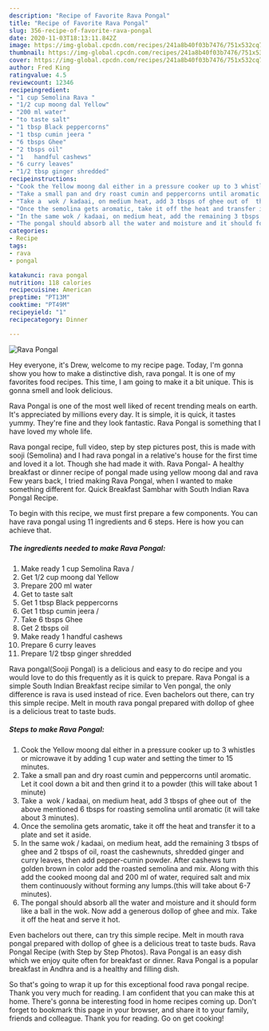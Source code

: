 ```yaml
---
description: "Recipe of Favorite Rava Pongal"
title: "Recipe of Favorite Rava Pongal"
slug: 356-recipe-of-favorite-rava-pongal
date: 2020-11-03T18:13:11.842Z
image: https://img-global.cpcdn.com/recipes/241a8b40f03b7476/751x532cq70/rava-pongal-recipe-main-photo.jpg
thumbnail: https://img-global.cpcdn.com/recipes/241a8b40f03b7476/751x532cq70/rava-pongal-recipe-main-photo.jpg
cover: https://img-global.cpcdn.com/recipes/241a8b40f03b7476/751x532cq70/rava-pongal-recipe-main-photo.jpg
author: Fred King
ratingvalue: 4.5
reviewcount: 12346
recipeingredient:
- "1 cup Semolina Rava "
- "1/2 cup moong dal Yellow"
- "200 ml water"
- "to taste salt"
- "1 tbsp Black peppercorns"
- "1 tbsp cumin jeera "
- "6 tbsps Ghee"
- "2 tbsps oil"
- "1   handful cashews"
- "6 curry leaves"
- "1/2 tbsp ginger shredded"
recipeinstructions:
- "Cook the Yellow moong dal either in a pressure cooker up to 3 whistles or microwave it by adding 1 cup water and setting the timer to 15 minutes."
- "Take a small pan and dry roast cumin and peppercorns until aromatic. Let it cool down a bit and then grind it to a powder (this will take about 1 minute)"
- "Take a  wok / kadaai, on medium heat, add 3 tbsps of ghee out of  the above mentioned 6 tbsps for roasting semolina until aromatic (it will take about 3 minutes)."
- "Once the semolina gets aromatic, take it off the heat and transfer it to a plate and set it aside."
- "In the same wok / kadaai, on medium heat, add the remaining 3 tbsps of ghee and 2 tbsps of oil, roast the cashewnuts, shredded ginger and curry leaves, then add pepper-cumin powder. After cashews turn golden brown in color add the roasted semolina and mix. Along with this add the cooked moong dal and 200 ml of water, required salt and mix them continuously without forming any lumps.(this will take about 6-7 minutes)."
- "The pongal should absorb all the water and moisture and it should form like a ball in the wok. Now add a generous dollop of ghee and mix. Take it off the heat and serve it hot."
categories:
- Recipe
tags:
- rava
- pongal

katakunci: rava pongal 
nutrition: 118 calories
recipecuisine: American
preptime: "PT13M"
cooktime: "PT49M"
recipeyield: "1"
recipecategory: Dinner

---
```



![Rava Pongal](https://img-global.cpcdn.com/recipes/241a8b40f03b7476/751x532cq70/rava-pongal-recipe-main-photo.jpg)

Hey everyone, it's Drew, welcome to my recipe page. Today, I'm gonna show you how to make a distinctive dish, rava pongal. It is one of my favorites food recipes. This time, I am going to make it a bit unique. This is gonna smell and look delicious.

Rava Pongal is one of the most well liked of recent trending meals on earth. It's appreciated by millions every day. It is simple, it is quick, it tastes yummy. They're fine and they look fantastic. Rava Pongal is something that I have loved my whole life.

Rava pongal recipe, full video, step by step pictures post, this is made with sooji (Semolina) and I had rava pongal in a relative&#39;s house for the first time and loved it a lot. Though she had made it with. Rava Pongal- A healthy breakfast or dinner recipe of pongal made using yellow moong dal and rava Few years back, I tried making Rava Pongal, when I wanted to make something different for. Quick Breakfast Sambhar with South Indian Rava Pongal Recipe.


To begin with this recipe, we must first prepare a few components. You can have rava pongal using 11 ingredients and 6 steps. Here is how you can achieve that.

<!--inarticleads1-->

##### The ingredients needed to make Rava Pongal:

1. Make ready 1 cup Semolina Rava /
1. Get 1/2 cup moong dal Yellow
1. Prepare 200 ml water
1. Get to taste salt
1. Get 1 tbsp Black peppercorns
1. Get 1 tbsp cumin jeera /
1. Take 6 tbsps Ghee
1. Get 2 tbsps oil
1. Make ready 1   handful cashews
1. Prepare 6 curry leaves
1. Prepare 1/2 tbsp ginger shredded


Rava pongal(Sooji Pongal) is a delicious and easy to do recipe and you would love to do this frequently as it is quick to prepare. Rava Pongal is a simple South Indian Breakfast recipe similar to Ven pongal, the only difference is rava is used instead of rice. Even bachelors out there, can try this simple recipe. Melt in mouth rava pongal prepared with dollop of ghee is a delicious treat to taste buds. 

<!--inarticleads2-->

##### Steps to make Rava Pongal:

1. Cook the Yellow moong dal either in a pressure cooker up to 3 whistles or microwave it by adding 1 cup water and setting the timer to 15 minutes.
1. Take a small pan and dry roast cumin and peppercorns until aromatic. Let it cool down a bit and then grind it to a powder (this will take about 1 minute)
1. Take a  wok / kadaai, on medium heat, add 3 tbsps of ghee out of  the above mentioned 6 tbsps for roasting semolina until aromatic (it will take about 3 minutes).
1. Once the semolina gets aromatic, take it off the heat and transfer it to a plate and set it aside.
1. In the same wok / kadaai, on medium heat, add the remaining 3 tbsps of ghee and 2 tbsps of oil, roast the cashewnuts, shredded ginger and curry leaves, then add pepper-cumin powder. After cashews turn golden brown in color add the roasted semolina and mix. Along with this add the cooked moong dal and 200 ml of water, required salt and mix them continuously without forming any lumps.(this will take about 6-7 minutes).
1. The pongal should absorb all the water and moisture and it should form like a ball in the wok. Now add a generous dollop of ghee and mix. Take it off the heat and serve it hot.


Even bachelors out there, can try this simple recipe. Melt in mouth rava pongal prepared with dollop of ghee is a delicious treat to taste buds. Rava Pongal Recipe (with Step by Step Photos). Rava Pongal is an easy dish which we enjoy quite often for breakfast or dinner. Rava Pongal is a popular breakfast in Andhra and is a healthy and filling dish. 

So that's going to wrap it up for this exceptional food rava pongal recipe. Thank you very much for reading. I am confident that you can make this at home. There's gonna be interesting food in home recipes coming up. Don't forget to bookmark this page in your browser, and share it to your family, friends and colleague. Thank you for reading. Go on get cooking!
